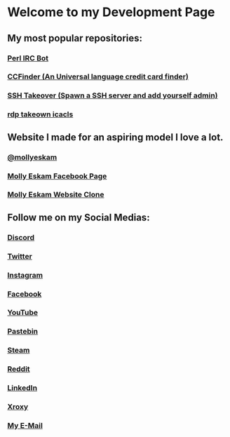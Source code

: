 # Welcome to my Development Page

## My most popular repositories:
### [Perl IRC Bot](https://github.com/independentcod/PerlIRCSSL_VNCbypass)
### [CCFinder (An Universal language credit card finder)](https://github.com/independentcod/CCFinder)
### [SSH Takeover (Spawn a SSH server and add yourself admin)](https://github.com/independentcod/SSHTakeover)
### [rdp takeown icacls](https://github.com/independentcod/rdp-takeown-icacls)



## Website I made for an aspiring model I love a lot.
### [@mollyeskam](https://www.mollyeskam.net)
### [Molly Eskam Facebook Page](https://www.facebook.com/Molly-Eskam-111990807201934)
### [Molly Eskam Website Clone](https://github.com/independentcod/mollyweb)

## Follow me on my Social Medias:
### [Discord](https://discord.gg/gGcWeas)
### [Twitter](https://twitter.com/independentcod)
### [Instagram](https://instagram.com/independentcod)
### [Facebook](https://facebook.com/remi.girard2)
### [YouTube](https://www.youtube.com/channel/UCfLotEbZSDbK7nUZm98LjkQ)
### [Pastebin](https://pastebin.com/u/independentt)
### [Steam](http://steamcommunity.com/id/independentcod)
### [Reddit](https://www.reddit.com/u/ind3p3nd3ntc0d)
### [LinkedIn](https://www.linkedin.com/in/independentcod/)
### [Xroxy](https://www.xroxy.com/xorum/profile.php?mode=viewprofile&u=4869)
### [My E-Mail](mailto:independentt@hotmail.com)
